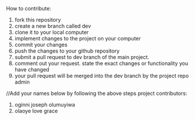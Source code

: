 How to contribute:
1. fork this repository 
2. create a new branch called dev
3. clone it to your local computer
4. implement changes to the project on your computer
5. commit your changes
6. push the changes to your github repository
7. submit a pull request to dev branch of the main project.
8. comment out your request. state the exact changes or functionality you have changed
9. your pull request will be merged into the dev branch by the project repo admin

//Add your names below by following the above steps
project contributors:
1. oginni joseph olumuyiwa
2. olaoye love grace
